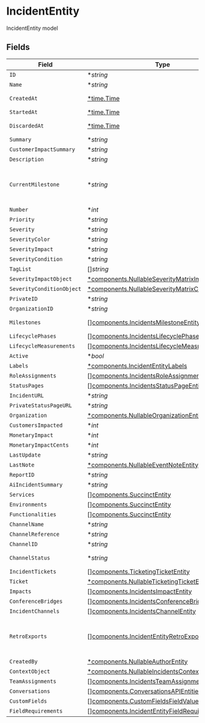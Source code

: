 # IncidentEntity

IncidentEntity model


## Fields

| Field                                                                                                                      | Type                                                                                                                       | Required                                                                                                                   | Description                                                                                                                |
| -------------------------------------------------------------------------------------------------------------------------- | -------------------------------------------------------------------------------------------------------------------------- | -------------------------------------------------------------------------------------------------------------------------- | -------------------------------------------------------------------------------------------------------------------------- |
| `ID`                                                                                                                       | **string*                                                                                                                  | :heavy_minus_sign:                                                                                                         | UUID of the Incident                                                                                                       |
| `Name`                                                                                                                     | **string*                                                                                                                  | :heavy_minus_sign:                                                                                                         | Name of the incident                                                                                                       |
| `CreatedAt`                                                                                                                | [*time.Time](https://pkg.go.dev/time#Time)                                                                                 | :heavy_minus_sign:                                                                                                         | The time the incident was opened                                                                                           |
| `StartedAt`                                                                                                                | [*time.Time](https://pkg.go.dev/time#Time)                                                                                 | :heavy_minus_sign:                                                                                                         | The time the incident started                                                                                              |
| `DiscardedAt`                                                                                                              | [*time.Time](https://pkg.go.dev/time#Time)                                                                                 | :heavy_minus_sign:                                                                                                         | The time the incident was archived                                                                                         |
| `Summary`                                                                                                                  | **string*                                                                                                                  | :heavy_minus_sign:                                                                                                         | N/A                                                                                                                        |
| `CustomerImpactSummary`                                                                                                    | **string*                                                                                                                  | :heavy_minus_sign:                                                                                                         | N/A                                                                                                                        |
| `Description`                                                                                                              | **string*                                                                                                                  | :heavy_minus_sign:                                                                                                         | N/A                                                                                                                        |
| `CurrentMilestone`                                                                                                         | **string*                                                                                                                  | :heavy_minus_sign:                                                                                                         | The type/slug of the current milestone. Will be one of the currently configured milestones for the given incident.         |
| `Number`                                                                                                                   | **int*                                                                                                                     | :heavy_minus_sign:                                                                                                         | Incident number                                                                                                            |
| `Priority`                                                                                                                 | **string*                                                                                                                  | :heavy_minus_sign:                                                                                                         | N/A                                                                                                                        |
| `Severity`                                                                                                                 | **string*                                                                                                                  | :heavy_minus_sign:                                                                                                         | N/A                                                                                                                        |
| `SeverityColor`                                                                                                            | **string*                                                                                                                  | :heavy_minus_sign:                                                                                                         | N/A                                                                                                                        |
| `SeverityImpact`                                                                                                           | **string*                                                                                                                  | :heavy_minus_sign:                                                                                                         | N/A                                                                                                                        |
| `SeverityCondition`                                                                                                        | **string*                                                                                                                  | :heavy_minus_sign:                                                                                                         | N/A                                                                                                                        |
| `TagList`                                                                                                                  | []*string*                                                                                                                 | :heavy_minus_sign:                                                                                                         | N/A                                                                                                                        |
| `SeverityImpactObject`                                                                                                     | [*components.NullableSeverityMatrixImpactEntity](../../models/components/nullableseveritymatriximpactentity.md)            | :heavy_minus_sign:                                                                                                         | N/A                                                                                                                        |
| `SeverityConditionObject`                                                                                                  | [*components.NullableSeverityMatrixConditionEntity](../../models/components/nullableseveritymatrixconditionentity.md)      | :heavy_minus_sign:                                                                                                         | N/A                                                                                                                        |
| `PrivateID`                                                                                                                | **string*                                                                                                                  | :heavy_minus_sign:                                                                                                         | N/A                                                                                                                        |
| `OrganizationID`                                                                                                           | **string*                                                                                                                  | :heavy_minus_sign:                                                                                                         | N/A                                                                                                                        |
| `Milestones`                                                                                                               | [][components.IncidentsMilestoneEntity](../../models/components/incidentsmilestoneentity.md)                               | :heavy_minus_sign:                                                                                                         | DEPRECATED: Please use lifecycle phases instead                                                                            |
| `LifecyclePhases`                                                                                                          | [][components.IncidentsLifecyclePhaseEntity](../../models/components/incidentslifecyclephaseentity.md)                     | :heavy_minus_sign:                                                                                                         | N/A                                                                                                                        |
| `LifecycleMeasurements`                                                                                                    | [][components.IncidentsLifecycleMeasurementEntity](../../models/components/incidentslifecyclemeasuremententity.md)         | :heavy_minus_sign:                                                                                                         | N/A                                                                                                                        |
| `Active`                                                                                                                   | **bool*                                                                                                                    | :heavy_minus_sign:                                                                                                         | N/A                                                                                                                        |
| `Labels`                                                                                                                   | [*components.IncidentEntityLabels](../../models/components/incidententitylabels.md)                                        | :heavy_minus_sign:                                                                                                         | A key/value of labels                                                                                                      |
| `RoleAssignments`                                                                                                          | [][components.IncidentsRoleAssignmentEntity](../../models/components/incidentsroleassignmententity.md)                     | :heavy_minus_sign:                                                                                                         | N/A                                                                                                                        |
| `StatusPages`                                                                                                              | [][components.IncidentsStatusPageEntity](../../models/components/incidentsstatuspageentity.md)                             | :heavy_minus_sign:                                                                                                         | N/A                                                                                                                        |
| `IncidentURL`                                                                                                              | **string*                                                                                                                  | :heavy_minus_sign:                                                                                                         | N/A                                                                                                                        |
| `PrivateStatusPageURL`                                                                                                     | **string*                                                                                                                  | :heavy_minus_sign:                                                                                                         | N/A                                                                                                                        |
| `Organization`                                                                                                             | [*components.NullableOrganizationEntity](../../models/components/nullableorganizationentity.md)                            | :heavy_minus_sign:                                                                                                         | N/A                                                                                                                        |
| `CustomersImpacted`                                                                                                        | **int*                                                                                                                     | :heavy_minus_sign:                                                                                                         | N/A                                                                                                                        |
| `MonetaryImpact`                                                                                                           | **int*                                                                                                                     | :heavy_minus_sign:                                                                                                         | N/A                                                                                                                        |
| `MonetaryImpactCents`                                                                                                      | **int*                                                                                                                     | :heavy_minus_sign:                                                                                                         | N/A                                                                                                                        |
| `LastUpdate`                                                                                                               | **string*                                                                                                                  | :heavy_minus_sign:                                                                                                         | N/A                                                                                                                        |
| `LastNote`                                                                                                                 | [*components.NullableEventNoteEntity](../../models/components/nullableeventnoteentity.md)                                  | :heavy_minus_sign:                                                                                                         | N/A                                                                                                                        |
| `ReportID`                                                                                                                 | **string*                                                                                                                  | :heavy_minus_sign:                                                                                                         | N/A                                                                                                                        |
| `AiIncidentSummary`                                                                                                        | **string*                                                                                                                  | :heavy_minus_sign:                                                                                                         | N/A                                                                                                                        |
| `Services`                                                                                                                 | [][components.SuccinctEntity](../../models/components/succinctentity.md)                                                   | :heavy_minus_sign:                                                                                                         | N/A                                                                                                                        |
| `Environments`                                                                                                             | [][components.SuccinctEntity](../../models/components/succinctentity.md)                                                   | :heavy_minus_sign:                                                                                                         | N/A                                                                                                                        |
| `Functionalities`                                                                                                          | [][components.SuccinctEntity](../../models/components/succinctentity.md)                                                   | :heavy_minus_sign:                                                                                                         | N/A                                                                                                                        |
| `ChannelName`                                                                                                              | **string*                                                                                                                  | :heavy_minus_sign:                                                                                                         | N/A                                                                                                                        |
| `ChannelReference`                                                                                                         | **string*                                                                                                                  | :heavy_minus_sign:                                                                                                         | N/A                                                                                                                        |
| `ChannelID`                                                                                                                | **string*                                                                                                                  | :heavy_minus_sign:                                                                                                         | N/A                                                                                                                        |
| `ChannelStatus`                                                                                                            | **string*                                                                                                                  | :heavy_minus_sign:                                                                                                         | inoperative: 0, operational: 1, archived: 2                                                                                |
| `IncidentTickets`                                                                                                          | [][components.TicketingTicketEntity](../../models/components/ticketingticketentity.md)                                     | :heavy_minus_sign:                                                                                                         | N/A                                                                                                                        |
| `Ticket`                                                                                                                   | [*components.NullableTicketingTicketEntity](../../models/components/nullableticketingticketentity.md)                      | :heavy_minus_sign:                                                                                                         | N/A                                                                                                                        |
| `Impacts`                                                                                                                  | [][components.IncidentsImpactEntity](../../models/components/incidentsimpactentity.md)                                     | :heavy_minus_sign:                                                                                                         | N/A                                                                                                                        |
| `ConferenceBridges`                                                                                                        | [][components.IncidentsConferenceBridgeEntity](../../models/components/incidentsconferencebridgeentity.md)                 | :heavy_minus_sign:                                                                                                         | N/A                                                                                                                        |
| `IncidentChannels`                                                                                                         | [][components.IncidentsChannelEntity](../../models/components/incidentschannelentity.md)                                   | :heavy_minus_sign:                                                                                                         | N/A                                                                                                                        |
| `RetroExports`                                                                                                             | [][components.IncidentEntityRetroExport](../../models/components/incidententityretroexport.md)                             | :heavy_minus_sign:                                                                                                         | A list of objects attached to this item. Can be one of: LinkEntity, CustomerSupportIssueEntity, or GenericAttachmentEntity |
| `CreatedBy`                                                                                                                | [*components.NullableAuthorEntity](../../models/components/nullableauthorentity.md)                                        | :heavy_minus_sign:                                                                                                         | N/A                                                                                                                        |
| `ContextObject`                                                                                                            | [*components.NullableIncidentsContextObjectEntity](../../models/components/nullableincidentscontextobjectentity.md)        | :heavy_minus_sign:                                                                                                         | N/A                                                                                                                        |
| `TeamAssignments`                                                                                                          | [][components.IncidentsTeamAssignmentEntityLite](../../models/components/incidentsteamassignmententitylite.md)             | :heavy_minus_sign:                                                                                                         | N/A                                                                                                                        |
| `Conversations`                                                                                                            | [][components.ConversationsAPIEntitiesReference](../../models/components/conversationsapientitiesreference.md)             | :heavy_minus_sign:                                                                                                         | N/A                                                                                                                        |
| `CustomFields`                                                                                                             | [][components.CustomFieldsFieldValue](../../models/components/customfieldsfieldvalue.md)                                   | :heavy_minus_sign:                                                                                                         | N/A                                                                                                                        |
| `FieldRequirements`                                                                                                        | [][components.IncidentEntityFieldRequirementEntity](../../models/components/incidententityfieldrequiremententity.md)       | :heavy_minus_sign:                                                                                                         | N/A                                                                                                                        |
